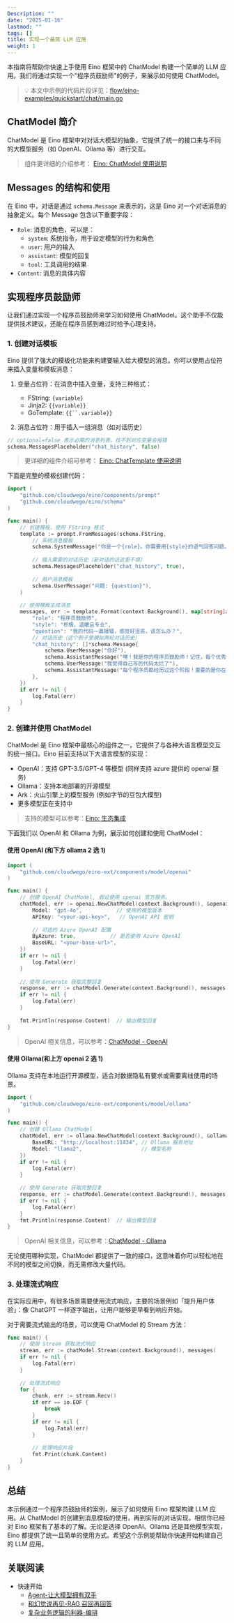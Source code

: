 ```yaml
---
Description: ""
date: "2025-01-16"
lastmod: ""
tags: []
title: 实现一个最简 LLM 应用
weight: 1
---
```


本指南将帮助你快速上手使用 Eino 框架中的 ChatModel 构建一个简单的 LLM 应用。我们将通过实现一个"程序员鼓励师"的例子，来展示如何使用 ChatModel。

> 💡
> 本文中示例的代码片段详见：[flow/eino-examples/quickstart/chat/main.go](https://github.com/cloudwego/eino-examples/blob/main/quickstart/chat/main.go)

## **ChatModel 简介**

ChatModel 是 Eino 框架中对对话大模型的抽象，它提供了统一的接口来与不同的大模型服务（如 OpenAI、Ollama 等）进行交互。

> 组件更详细的介绍参考： [Eino: ChatModel 使用说明](/zh/docs/eino/core_modules/components/chat_model_guide)

## **Messages 的结构和使用**

在 Eino 中，对话是通过 `schema.Message` 来表示的，这是 Eino 对一个对话消息的抽象定义。每个 Message 包含以下重要字段：

- `Role`: 消息的角色，可以是：
  - `system`: 系统指令，用于设定模型的行为和角色
  - `user`: 用户的输入
  - `assistant`: 模型的回复
  - `tool`: 工具调用的结果
- `Content`: 消息的具体内容

## **实现程序员鼓励师**

让我们通过实现一个程序员鼓励师来学习如何使用 ChatModel。这个助手不仅能提供技术建议，还能在程序员感到难过时给予心理支持。

### **1. 创建对话模板**

Eino 提供了强大的模板化功能来构建要输入给大模型的消息。你可以使用占位符来插入变量和模板消息：

1. 变量占位符：在消息中插入变量，支持三种格式：

   - FString: `{variable}`
   - Jinja2: `{{variable}}`
   - GoTemplate: `{{``.variable}}`
2. 消息占位符：用于插入一组消息（如对话历史）

```go
// optional=false 表示必需的消息列表，找不到对应变量会报错
schema.MessagesPlaceholder("chat_history", false)
```

> 更详细的组件介绍可参考： [Eino: ChatTemplate 使用说明](/zh/docs/eino/core_modules/components/chat_template_guide)

下面是完整的模板创建代码：

```go
import (
    "github.com/cloudwego/eino/components/prompt"
    "github.com/cloudwego/eino/schema"
)

func main() {
    // 创建模板，使用 FString 格式
    template := prompt.FromMessages(schema.FString,
        // 系统消息模板
        schema.SystemMessage("你是一个{role}。你需要用{style}的语气回答问题。你的目标是帮助程序员保持积极乐观的心态，提供技术建议的同时也要关注他们的心理健康。"),
        
        // 插入需要的对话历史（新对话的话这里不填）
        schema.MessagesPlaceholder("chat_history", true),
        
        // 用户消息模板
        schema.UserMessage("问题: {question}"),
    )
    
    // 使用模板生成消息
    messages, err := template.Format(context.Background(), map[string]any{
        "role": "程序员鼓励师",
        "style": "积极、温暖且专业",
        "question": "我的代码一直报错，感觉好沮丧，该怎么办？",
        // 对话历史（这个例子里模拟两轮对话历史）
        "chat_history": []*schema.Message{
            schema.UserMessage("你好"),
            schema.AssistantMessage("嘿！我是你的程序员鼓励师！记住，每个优秀的程序员都是从 Debug 中成长起来的。有什么我可以帮你的吗？", nil),
            schema.UserMessage("我觉得自己写的代码太烂了"),
            schema.AssistantMessage("每个程序员都经历过这个阶段！重要的是你在不断学习和进步。让我们一起看看代码，我相信通过重构和优化，它会变得更好。记住，Rome wasn't built in a day，代码质量是通过持续改进来提升的。", nil),
        },
    })
    if err != nil {
        log.Fatal(err)
    }
}
```

### **2. 创建并使用 ChatModel**

ChatModel 是 Eino 框架中最核心的组件之一，它提供了与各种大语言模型交互的统一接口。Eino 目前支持以下大语言模型的实现：

- OpenAI：支持 GPT-3.5/GPT-4 等模型 (同样支持 azure 提供的 openai 服务)
- Ollama：支持本地部署的开源模型
- Ark：火山引擎上的模型服务 (例如字节的豆包大模型)
- 更多模型正在支持中

> 支持的模型可以参考：[Eino: 生态集成](/zh/docs/eino/ecosystem_integration)

下面我们以 OpenAI 和 Ollama 为例，展示如何创建和使用 ChatModel：

#### **使用 OpenAI (和下方 ollama 2 选 1)**

```go
import (
    "github.com/cloudwego/eino-ext/components/model/openai"
)

func main() {
    // 创建 OpenAI ChatModel, 假设使用 openai 官方服务。
    chatModel, err := openai.NewChatModel(context.Background(), &openai.ChatModelConfig{
        Model: "gpt-4o",           // 使用的模型版本
        APIKey: "<your-api-key>",   // OpenAI API 密钥
        
        // 可选的 Azure OpenAI 配置
        ByAzure: true,           // 是否使用 Azure OpenAI
        BaseURL: "<your-base-url>",
    })
    if err != nil {
        log.Fatal(err)
    }
    
    // 使用 Generate 获取完整回复
    response, err := chatModel.Generate(context.Background(), messages)
    if err != nil {
        log.Fatal(err)
    }
    
    fmt.Println(response.Content)  // 输出模型回复
}
```

> OpenAI 相关信息，可以参考：[ChatModel - OpenAI](/zh/docs/eino/ecosystem_integration/chat_model/chat_model_openai)

#### **使用 Ollama(和上方 openai 2 选 1)**

Ollama 支持在本地运行开源模型，适合对数据隐私有要求或需要离线使用的场景。

```go
import (
    "github.com/cloudwego/eino-ext/components/model/ollama"
)

func main() {
    // 创建 Ollama ChatModel
    chatModel, err := ollama.NewChatModel(context.Background(), &ollama.ChatModelConfig{
        BaseURL: "http://localhost:11434", // Ollama 服务地址
        Model: "llama2",                   // 模型名称
    })
    if err != nil {
        log.Fatal(err)
    }
    
    // 使用 Generate 获取完整回复
    response, err := chatModel.Generate(context.Background(), messages)
    if err != nil {
        log.Fatal(err)
    }
    fmt.Println(response.Content)  // 输出模型回复
}
```

> OpenAI 相关信息，可以参考：[ChatModel - Ollama](/zh/docs/eino/ecosystem_integration/chat_model/chat_model_ollama)

无论使用哪种实现，ChatModel 都提供了一致的接口，这意味着你可以轻松地在不同的模型之间切换，而无需修改大量代码。

### **3. 处理流式响应**

在实际应用中，有很多场景需要使用流式响应，主要的场景例如「提升用户体验」：像 ChatGPT 一样逐字输出，让用户能够更早看到响应开始。

对于需要流式输出的场景，可以使用 ChatModel 的 Stream 方法：

```go
func main() {
    // 使用 Stream 获取流式响应
    stream, err := chatModel.Stream(context.Background(), messages)
    if err != nil {
        log.Fatal(err)
    }
    
    // 处理流式响应
    for {
        chunk, err := stream.Recv()
        if err == io.EOF {
            break
        }
        if err != nil {
            log.Fatal(err)
        }
        
        // 处理响应片段
        fmt.Print(chunk.Content)
    }
}
```

## **总结**

本示例通过一个程序员鼓励师的案例，展示了如何使用 Eino 框架构建 LLM 应用。从 ChatModel 的创建到消息模板的使用，再到实际的对话实现，相信你已经对 Eino 框架有了基本的了解。无论是选择 OpenAI、Ollama 还是其他模型实现，Eino 都提供了统一且简单的使用方式。希望这个示例能帮助你快速开始构建自己的 LLM 应用。

## **关联阅读**

- 快速开始
  - [Agent-让大模型拥有双手](/zh/docs/eino/quick_start/agent_llm_with_tools)
  - [和幻觉说再见-RAG 召回再回答](/zh/docs/eino/quick_start/rag_retrieval_qa)
  - [复杂业务逻辑的利器-编排](/zh/docs/eino/quick_start/complex_business_logic_orchestration)
